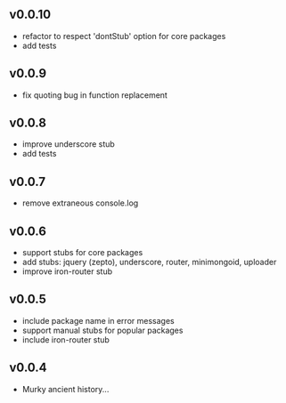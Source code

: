 ## v0.0.10

* refactor to respect 'dontStub' option for core packages
* add tests


## v0.0.9

* fix quoting bug in function replacement


## v0.0.8

* improve underscore stub
* add tests


## v0.0.7

* remove extraneous console.log


## v0.0.6

* support stubs for core packages
* add stubs: jquery (zepto), underscore, router, minimongoid, uploader
* improve iron-router stub
  

## v0.0.5

* include package name in error messages
* support manual stubs for popular packages
* include iron-router stub


## v0.0.4

* Murky ancient history...
